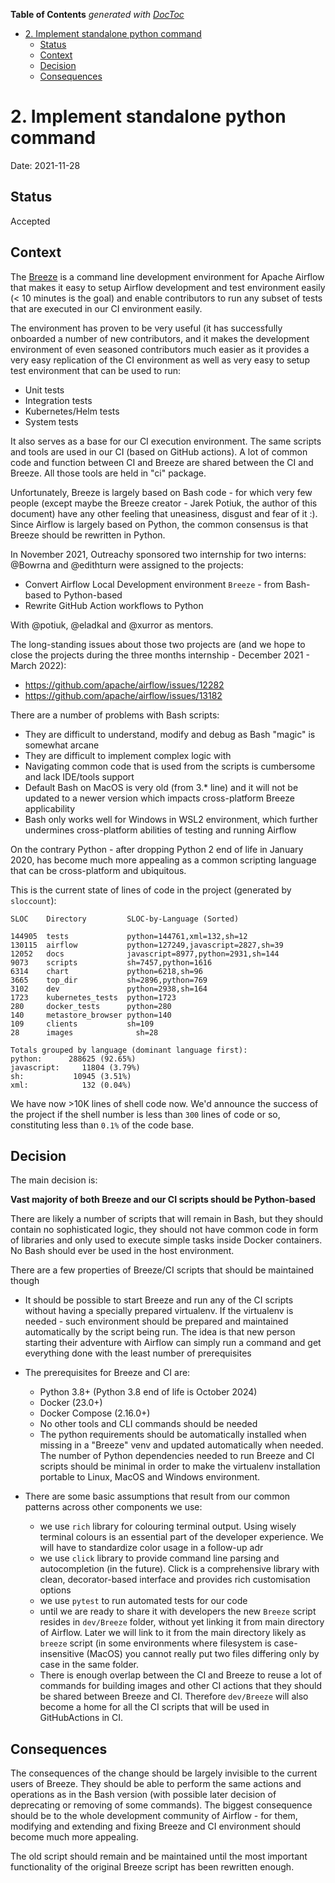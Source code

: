 <!--
 Licensed to the Apache Software Foundation (ASF) under one
 or more contributor license agreements.  See the NOTICE file
 distributed with this work for additional information
 regarding copyright ownership.  The ASF licenses this file
 to you under the Apache License, Version 2.0 (the
 "License"); you may not use this file except in compliance
 with the License.  You may obtain a copy of the License at

   http://www.apache.org/licenses/LICENSE-2.0

 Unless required by applicable law or agreed to in writing,
 software distributed under the License is distributed on an
 "AS IS" BASIS, WITHOUT WARRANTIES OR CONDITIONS OF ANY
 KIND, either express or implied.  See the License for the
 specific language governing permissions and limitations
 under the License.
 -->

<!-- START doctoc generated TOC please keep comment here to allow auto update -->
<!-- DON'T EDIT THIS SECTION, INSTEAD RE-RUN doctoc TO UPDATE -->
**Table of Contents**  *generated with [DocToc](https://github.com/thlorenz/doctoc)*

- [2. Implement standalone python command](#2-implement-standalone-python-command)
  - [Status](#status)
  - [Context](#context)
  - [Decision](#decision)
  - [Consequences](#consequences)

<!-- END doctoc generated TOC please keep comment here to allow auto update -->

# 2. Implement standalone python command

Date: 2021-11-28

## Status

Accepted

## Context

The [Breeze](https://github.com/apache/airflow/blob/main/dev/breeze/doc/README.rst) is
a command line development environment for Apache Airflow that makes
it easy to setup Airflow development and test environment easily
(< 10 minutes is the goal) and enable contributors to run any subset
of tests that are executed in our CI environment easily.

The environment has proven to be very useful (it has successfully onboarded
a number of new contributors, and it makes the development environment of
even seasoned contributors much easier as it provides a very easy
replication of the CI environment as well as very easy to setup test
environment that can be used to run:

* Unit tests
* Integration tests
* Kubernetes/Helm tests
* System tests

It also serves as a base for our CI execution environment. The same scripts and tools are used
in our CI (based on GitHub actions). A lot of common code and function between CI and Breeze are
shared between the CI and Breeze. All those tools are held in "ci" package.

Unfortunately, Breeze is largely based on Bash code - for which very few people (except maybe the
Breeze creator - Jarek Potiuk, the author of this document) have any other feeling that uneasiness,
disgust and fear of it :).  Since Airflow is largely based on Python, the common consensus is that
Breeze should be rewritten in Python.

In November 2021, Outreachy sponsored two internship for two interns: @Bowrna and @edithturn were assigned to
the projects:

* Convert Airflow Local Development environment `Breeze` - from Bash-based to Python-based
* Rewrite GitHub Action workflows to Python

With @potiuk, @eladkal and @xurror as mentors.

The long-standing issues about those two projects are (and we hope to close the projects during the
three months internship - December 2021 - March 2022):

* https://github.com/apache/airflow/issues/12282
* https://github.com/apache/airflow/issues/13182

There are a number of problems with Bash scripts:

* They are difficult to understand, modify and debug as Bash "magic" is somewhat arcane
* They are difficult to implement complex logic with
* Navigating common code that is used from the scripts is cumbersome and lack IDE/tools support
* Default Bash on MacOS is very old (from 3.* line) and it will not be updated to a newer version
  which impacts cross-platform Breeze applicability
* Bash only works well for Windows in WSL2 environment, which further undermines cross-platform
  abilities of testing and running Airflow

On the contrary Python - after dropping Python 2 end of life in January 2020, has become much more
appealing as a common scripting language that can be cross-platform and ubiquitous.

This is the current state of lines of code in the project (generated by `sloccount`):

```
SLOC    Directory         SLOC-by-Language (Sorted)

144905  tests             python=144761,xml=132,sh=12
130115  airflow           python=127249,javascript=2827,sh=39
12052   docs              javascript=8977,python=2931,sh=144
9073    scripts           sh=7457,python=1616
6314    chart             python=6218,sh=96
3665    top_dir           sh=2896,python=769
3102    dev               python=2938,sh=164
1723    kubernetes_tests  python=1723
280     docker_tests      python=280
140     metastore_browser python=140
109     clients           sh=109
28      images              sh=28

Totals grouped by language (dominant language first):
python:      288625 (92.65%)
javascript:     11804 (3.79%)
sh:           10945 (3.51%)
xml:            132 (0.04%)
```

We have now >10K lines of shell code now. We'd announce the success of the project if the shell number is less
than `300` lines of code or so, constituting less than `0.1%` of the code base.

## Decision

The main decision is:

**Vast majority of both Breeze and our CI scripts should be Python-based**

There are likely a number of scripts that will remain in Bash, but they should contain no sophisticated
logic, they should not have common code in form of libraries and only used to execute simple tasks inside
Docker containers. No Bash should ever be used in the host environment.

There are a few properties of Breeze/CI scripts that should be maintained though

* It should be possible to start Breeze and run any of the CI scripts without having a specially prepared
  virtualenv. If the virtualenv is needed - such environment should be prepared and maintained automatically
  by the script being run. The idea is that new person starting their adventure with Airflow can simply
  run a command and get everything done with the least number of prerequisites

* The prerequisites for Breeze and CI are:
   * Python 3.8+ (Python 3.8 end of life is October 2024)
   * Docker (23.0+)
   * Docker Compose (2.16.0+)
   * No other tools and CLI commands should be needed
   * The python requirements should be automatically installed when missing in a "Breeze" venv and updated
     automatically when needed. The number of Python dependencies needed to run Breeze and CI scripts
     should be minimal in order to make the virtualenv installation portable to Linux, MacOS and Windows
     environment.

* There are some basic assumptions that result from our common patterns across other components we use:
   * we use `rich` library for colouring terminal output. Using wisely terminal colours
     is an essential part of the developer experience. We will have to standardize color usage in
     a follow-up adr
   * we use `click` library to provide command line parsing and autocompletion (in the future). Click is
     a comprehensive library with clean, decorator-based interface and provides rich customisation options
   * we use `pytest` to run automated tests for our code
   * until we are ready to share it with developers the new `Breeze` script resides in `dev/Breeze` folder,
     without yet linking it from main directory of Airflow. Later we will link to it from the main directory
     likely as `breeze` script (in some environments where filesystem is case-insensitive (MacOS) you cannot
     really put two files differing only by case in the same folder.
   * There is enough overlap between the CI and Breeze to reuse a lot of commands for building images and
     other CI actions that they should be shared between Breeze and CI. Therefore `dev/Breeze` will
     also become a home for all the CI scripts that will be used in GitHubActions in CI.

## Consequences

The consequences of the change should be largely invisible to the current users of Breeze. They should be
able to perform the same actions and operations as in the Bash version (with possible later decision of
deprecating or removing of some commands). The biggest consequence should be to the whole development
community of Airflow - for them, modifying and extending and fixing Breeze and CI environment should
become much more appealing.

The old script should remain and be maintained until the most important functionality of the
original Breeze script has been rewritten enough.
